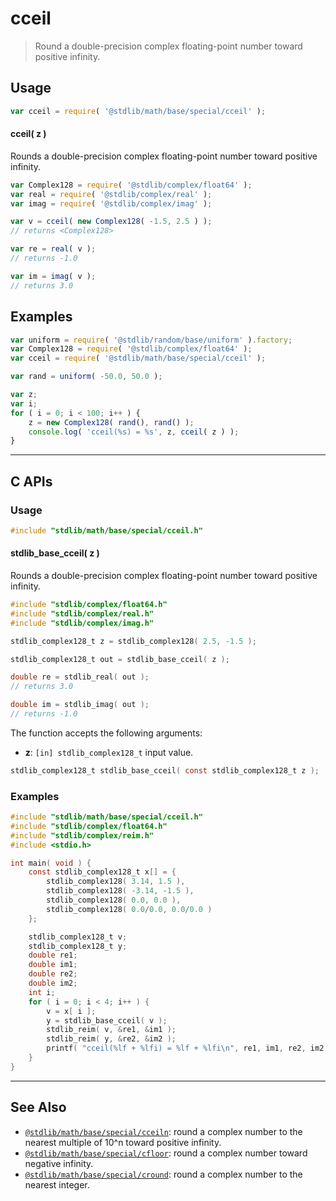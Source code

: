 <!--

@license Apache-2.0

Copyright (c) 2018 The Stdlib Authors.

Licensed under the Apache License, Version 2.0 (the "License");
you may not use this file except in compliance with the License.
You may obtain a copy of the License at

   http://www.apache.org/licenses/LICENSE-2.0

Unless required by applicable law or agreed to in writing, software
distributed under the License is distributed on an "AS IS" BASIS,
WITHOUT WARRANTIES OR CONDITIONS OF ANY KIND, either express or implied.
See the License for the specific language governing permissions and
limitations under the License.

-->

# cceil

> Round a double-precision complex floating-point number toward positive infinity.

<section class="usage">

## Usage

```javascript
var cceil = require( '@stdlib/math/base/special/cceil' );
```

#### cceil( z )

Rounds a double-precision complex floating-point number toward positive infinity.

```javascript
var Complex128 = require( '@stdlib/complex/float64' );
var real = require( '@stdlib/complex/real' );
var imag = require( '@stdlib/complex/imag' );

var v = cceil( new Complex128( -1.5, 2.5 ) );
// returns <Complex128>

var re = real( v );
// returns -1.0

var im = imag( v );
// returns 3.0
```

</section>

<!-- /.usage -->

<section class="examples">

## Examples

<!-- eslint no-undef: "error" -->

```javascript
var uniform = require( '@stdlib/random/base/uniform' ).factory;
var Complex128 = require( '@stdlib/complex/float64' );
var cceil = require( '@stdlib/math/base/special/cceil' );

var rand = uniform( -50.0, 50.0 );

var z;
var i;
for ( i = 0; i < 100; i++ ) {
    z = new Complex128( rand(), rand() );
    console.log( 'cceil(%s) = %s', z, cceil( z ) );
}
```

</section>

<!-- /.examples -->

<!-- C interface documentation. -->

* * *

<section class="c">

## C APIs

<!-- Section to include introductory text. Make sure to keep an empty line after the intro `section` element and another before the `/section` close. -->

<section class="intro">

</section>

<!-- /.intro -->

<!-- C usage documentation. -->

<section class="usage">

### Usage

```c
#include "stdlib/math/base/special/cceil.h"
```

#### stdlib_base_cceil( z )

Rounds a double-precision complex floating-point number toward positive infinity.

```c
#include "stdlib/complex/float64.h"
#include "stdlib/complex/real.h"
#include "stdlib/complex/imag.h"

stdlib_complex128_t z = stdlib_complex128( 2.5, -1.5 );

stdlib_complex128_t out = stdlib_base_cceil( z );

double re = stdlib_real( out );
// returns 3.0

double im = stdlib_imag( out );
// returns -1.0
```

The function accepts the following arguments:

-   **z**: `[in] stdlib_complex128_t` input value.

```c
stdlib_complex128_t stdlib_base_cceil( const stdlib_complex128_t z );
```

</section>

<!-- /.usage -->

<!-- C API usage notes. Make sure to keep an empty line after the `section` element and another before the `/section` close. -->

<section class="notes">

</section>

<!-- /.notes -->

<!-- C API usage examples. -->

<section class="examples">

### Examples

```c
#include "stdlib/math/base/special/cceil.h"
#include "stdlib/complex/float64.h"
#include "stdlib/complex/reim.h"
#include <stdio.h>

int main( void ) {
    const stdlib_complex128_t x[] = {
        stdlib_complex128( 3.14, 1.5 ),
        stdlib_complex128( -3.14, -1.5 ),
        stdlib_complex128( 0.0, 0.0 ),
        stdlib_complex128( 0.0/0.0, 0.0/0.0 )
    };

    stdlib_complex128_t v;
    stdlib_complex128_t y;
    double re1;
    double im1;
    double re2;
    double im2;
    int i;
    for ( i = 0; i < 4; i++ ) {
        v = x[ i ];
        y = stdlib_base_cceil( v );
        stdlib_reim( v, &re1, &im1 );
        stdlib_reim( y, &re2, &im2 );
        printf( "cceil(%lf + %lfi) = %lf + %lfi\n", re1, im1, re2, im2 );
    }
}
```

</section>

<!-- /.examples -->

</section>

<!-- /.c -->

<!-- Section for related `stdlib` packages. Do not manually edit this section, as it is automatically populated. -->

<section class="related">

* * *

## See Also

-   <span class="package-name">[`@stdlib/math/base/special/cceiln`][@stdlib/math/base/special/cceiln]</span><span class="delimiter">: </span><span class="description">round a complex number to the nearest multiple of 10^n toward positive infinity.</span>
-   <span class="package-name">[`@stdlib/math/base/special/cfloor`][@stdlib/math/base/special/cfloor]</span><span class="delimiter">: </span><span class="description">round a complex number toward negative infinity.</span>
-   <span class="package-name">[`@stdlib/math/base/special/cround`][@stdlib/math/base/special/cround]</span><span class="delimiter">: </span><span class="description">round a complex number to the nearest integer.</span>

</section>

<!-- /.related -->

<!-- Section for all links. Make sure to keep an empty line after the `section` element and another before the `/section` close. -->

<section class="links">

<!-- <related-links> -->

[@stdlib/math/base/special/cceiln]: https://github.com/stdlib-js/stdlib/tree/develop/lib/node_modules/%40stdlib/math/base/special/cceiln

[@stdlib/math/base/special/cfloor]: https://github.com/stdlib-js/stdlib/tree/develop/lib/node_modules/%40stdlib/math/base/special/cfloor

[@stdlib/math/base/special/cround]: https://github.com/stdlib-js/stdlib/tree/develop/lib/node_modules/%40stdlib/math/base/special/cround

<!-- </related-links> -->

</section>

<!-- /.links -->
